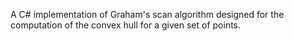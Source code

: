 A C# implementation of Graham's scan algorithm designed for the computation of the convex hull for a given set of points.

